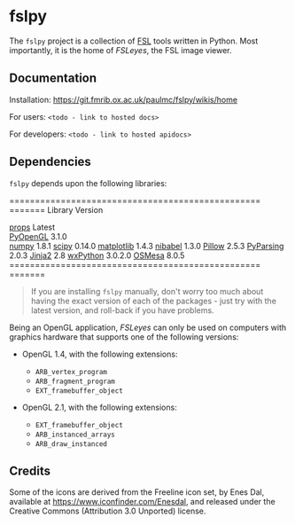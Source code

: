 fslpy
=====

The `fslpy` project is a collection of
[FSL](http://fsl.fmrib.ox.ac.uk/fsl/fslwiki/) tools written in Python. Most
importantly, it is the home of *FSLeyes*, the FSL image viewer.



Documentation
-------------


Installation: https://git.fmrib.ox.ac.uk/paulmc/fslpy/wikis/home

For users: `<todo - link to hosted docs>`

For developers: `<todo - link to hosted apidocs>`



Dependencies
------------


`fslpy` depends upon the following libraries:


================================================= =======
Library                                           Version

[props](https://git.fmrib.ox.ac.uk/paulmc/fslpy/) Latest  
[PyOpenGL](http://pyopengl.sourceforge.net/)      3.1.0   
[numpy](http://www.numpy.org/)                    1.8.1
[scipy](http://www.scipy.org/)                    0.14.0
[matplotlib](http://matplotlib.org/)              1.4.3
[nibabel](http://nipy.org/nibabel/)               1.3.0
[Pillow](https://python-pillow.github.io/)        2.5.3
[PyParsing](http://pyparsing.wikispaces.com/)     2.0.3
[Jinja2](http://jinja.pocoo.org/)                 2.8
[wxPython](http://wxpython.org/)                  3.0.2.0
[OSMesa](http://mesa3d.org/)                      8.0.5
================================================= =======


 > If you are installing `fslpy` manually, don't worry too much about having
 > the exact version of each of the packages - just try with the latest
 > version, and roll-back if you have problems.


Being an OpenGL application, *FSLeyes* can only be used on computers
with graphics hardware that supports one of the following versions:

 - OpenGL 1.4, with the following extensions:
   - `ARB_vertex_program`
   - `ARB_fragment_program`
   - `EXT_framebuffer_object`

 - OpenGL 2.1, with the following extensions:
   - `EXT_framebuffer_object`
   - `ARB_instanced_arrays`
   - `ARB_draw_instanced`


Credits
-------


Some of the icons are derived from the Freeline icon set, by Enes Dal,
available at https://www.iconfinder.com/Enesdal, and released under the
Creative Commons (Attribution 3.0 Unported) license.
